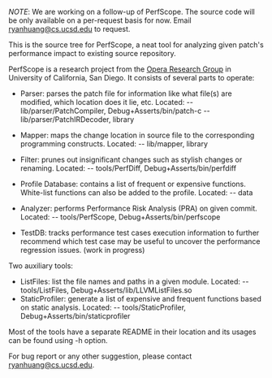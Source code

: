 *NOTE*: We are working on a follow-up of PerfScope. The source code will be only 
available on a per-request basis for now. Email ryanhuang@cs.ucsd.edu to request.

This is the source tree for PerfScope, a neat tool for analyzing 
given patch's performance impact to existing source repository. 

PerfScope is a research project from the [Opera Research Group](
http://opera.ucsd.edu) in University of California, San Diego. It 
consists of several parts to operate:

- Parser: parses the patch file for information like what file(s) 
    are modified, which location does it lie, etc.
    Located: 
      -- lib/parser/PatchCompiler, Debug+Asserts/bin/patch-c
      -- lib/parser/PatchIRDecoder, library

- Mapper: maps the change location in source file to the 
    corresponding programming constructs.
    Located: 
      -- lib/mapper, library

- Filter: prunes out insignificant changes such as stylish changes 
    or renaming. 
    Located: 
      -- tools/PerfDiff, Debug+Asserts/bin/perfdiff

- Profile Database: contains a list of frequent or expensive functions. 
    White-list functions can also be added to the profile.
    Located: 
      -- data

- Analyzer: performs Performance Risk Analysis (PRA) on given commit.
    Located:
      -- tools/PerfScope, Debug+Asserts/bin/perfscope

- TestDB: tracks performance test cases execution information to 
    further recommend which test case may be useful to uncover the 
    performance regression issues. (work in progress)

Two auxiliary tools:
- ListFiles: list the file names and paths in a given module.
    Located:
      -- tools/ListFiles, Debug+Asserts/lib/LLVMListFiles.so
- StaticProfiler: generate a list of expensive and frequent functions based
    on static analysis.
    Located:
      -- tools/StaticProfiler, Debug+Asserts/bin/staticprofiler

Most of the tools have a separate README in their location and its
usages can be found using -h option.

For bug report or any other suggestion, please contact ryanhuang@cs.ucsd.edu.

